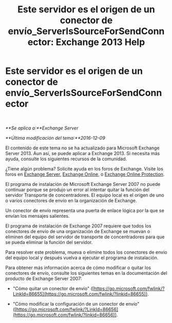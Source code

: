 ﻿---
title: 'Este servidor es el origen de un conector de envío_ServerIsSourceForSendConnector: Exchange 2013 Help'
TOCTitle: Este servidor es el origen de un conector de envío_ServerIsSourceForSendConnector
ms:assetid: 151c0014-c90c-4c52-8e74-4b3f1bc7aaf1
ms:mtpsurl: https://technet.microsoft.com/es-es/library/ms.exch.setupreadiness.serverissourceforsendconnector(v=EXCHG.150)
ms:contentKeyID: 48267834
ms.date: 04/23/2018
mtps_version: v=EXCHG.150
ms.translationtype: HT
---

# Este servidor es el origen de un conector de envío\_ServerIsSourceForSendConnector

 

_**Se aplica a:**Exchange Server_

_**Última modificación del tema:**2016-12-09_

El contenido de este tema no se ha actualizado para Microsoft Exchange Server 2013. Aun así, se puede aplicar a Exchange 2013. Si necesita más ayuda, consulte los siguientes recursos de la comunidad.

¿Tiene algún problema? Solicite ayuda en los foros de Exchange. Visite los foros en [Exchange Server](https://go.microsoft.com/fwlink/p/?linkid=60612), [Exchange Online](https://go.microsoft.com/fwlink/p/?linkid=267542), o [Exchange Online Protection](https://go.microsoft.com/fwlink/p/?linkid=285351).

El programa de instalación de Microsoft Exchange Server 2007 no puede continuar porque se produjo un error al intentar quitar la función del servidor Transporte de concentradores. El equipo local es el origen de uno o varios conectores de envío en la organización de Exchange.

Un conector de envío representa una puerta de enlace lógica por la que se envían los mensajes salientes.

El programa de instalación de Exchange 2007 requiere que todos los conectores de envío de una organización de Exchange se muevan o eliminen del equipo del servidor de transporte de concentradores para que se pueda eliminar la función del servidor.

Para resolver este problema, mueva o elimine todos los conectores de envío del equipo local y después vuelva a ejecutar el programa de instalación.

Para obtener más información acerca de cómo modificar o quitar los conectores de envío, consulte los siguientes temas en la documentación del producto de Exchange Server 2007:

  - "Cómo quitar un conector de envío" ([https://go.microsoft.com/fwlink/?LinkId=86655](https://go.microsoft.com/fwlink/?linkid=86655)).

  - "Cómo modificar la configuración de un conector de envío" ([https://go.microsoft.com/fwlink/?LinkId=86656](https://go.microsoft.com/fwlink/?linkid=86656)).

